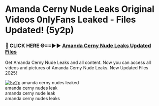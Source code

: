 # Amanda Cerny Nude Leaks Original Videos 0nlyFans Leaked - Files Updated! (5y2p)

<h3>🔴 CLICK HERE 🌐==►► <a href="https://tinyurl.com/52m3yx9h" rel="nofollow">Amanda Cerny Nude Leaks Updated Files</a></h3>

Get Amanda Cerny Nude Leaks and all content. Now you can access all videos and pictures of Amanda Cerny Nude Leaks. New Updated Files 2025!

[![5y2p](https://i.imgur.com/TnHtlc8.gif)](https://tinyurl.com/52m3yx9h)
amanda cerny nudes leaked<br>
amanda cerny nudes leak<br>
amanda cerny nude leak<br>
amanda cerny nudes leaks
